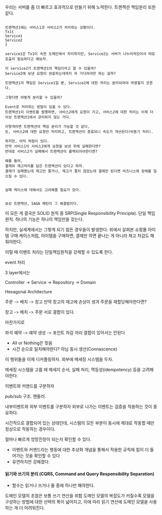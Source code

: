 

우리는 서버를 좀 더 빠르고 효과적으로 만들기 위해 노력한다.
트랜잭션 책임분리 또한 같다.


```

트랜잭션1에는 서비스1과 서비스2가 처리하는 상황이다.
Tx1{
Service1
Service2
}

service1은 Tx1이 속한 도메인에서 처리하지만, Service2는 서버가 나누어져있어서 따로 호출이 필요하다고 해보자.

이 service2가 트랜잭션1의 책임이라고 할 수 있을까?
Service2에 보낸 요청이 완료하는데까지 꼭 기다려야만 하는 걸까?

트랜잭션1의 책임은 Service1일 뿐, Service2에 대한 처리는 분리되어야 마땅할지 모른다.

그렇다면 어떻게 분리할 수 있을까?

Event로 처리하는 방법이 있을 수 있다.
트랜잭션1이 이벤트를 발행하면, 서비스2에게 요청이 가고, 서비스2에 대한 처리는 이제 더 이상 트랜잭션1에서 관리하지 않는 거다.

이렇게라면 트랜잭션의 책임 분리가 가능할 것 같다.
또, 서비스2에 대한 요청만 처리하고, 트랜잭션이 종료되니 속도가 개선된다(비동기 처리).

하지만, 아직 허점이 있다.
만약 서비스1이 서비스2에게 요청을 보낸 후에 실패한다면?
반대로 서비스2가 실패해서 트랜잭션이 롤백되어야한다면?

예를 들어,
결제와 재고처리를 담은 트랜잭션이 있다고 하자.
결제가 실패했는데 재고만 줄거나, 재고가 줄지 않았는데 결제만 된다면 비즈니스에 장애를 일으킬 수 있다.


실패 케이스에 대해서도 고려해줄 필요가 있다.


보상 트랜잭션, SAGA 패턴이 그 해결법이다.

```



이 모든 게 결국은 SOLID 원칙 중 SRP(Single Responsibility Principle). 단일 책임 원칙. 하나의 기능은 하나의 책임만을 갖는다.

하지만, 실세계에서는 그렇게 되기 힘든 경우들이 발생한다.
위에서 살펴본 쇼핑몰 아이템 구매 케이스처럼, 아이템을 구매하면, 결제만 하면 끝나는 게 아니라 재고 차감도 해줘야한다.

이럴 때 이벤트 처리는 단일책임원칙을 강제할 수 있도록 한다.

event 처리


3 layer에서는

Controller -> Service -> Repository -> Domain

Hexagonal Architecture



주문 -> 배치 -> 창고
만약 창고의 재고에 손상이 생겨 주문을 재할당해야한다면?

창고 -> 배치 -> 주문 서로 결합이 있다.

마찬가지로

좌석 예약 -> 예약 생성 -> 포인트 차감 끼리 결합이 있어서는 안된다

- All or Nothing은 맞음
- 시간 순으로 일치해야한다? 아님
  동시 생산(Connascence)


이 행위들을 이제 디커플링하자.
외부에 메세징 시스템을 두자.

메세징 시스템을 고를 때 메세지 순서, 실패 처리, 멱등성(idempotency) 등을 고려해야한다.


이벤트와 커맨드를 구분하자

pub/sub 구조. 핸들러.

내부이벤트와 외부 이벤트를 구분하자
외부로 나가는 이벤트는 검증을 적용하는 것이 중요하다.



시간적으로 결합되어 있는 상태인데, 시스템의 모든 부분이 동시에 제대로 작동할 때만 정상으로 작동하는 경우이다.

얼마나 빠르게 엉망진창이 되는지 확인할 수 있다.


- 이벤트와 커맨드라는 행동에 대한 추상화 개념을 통해서 적용한 규칙에 힘이 더 들어가는 것을 확인할 수 있다
- 유연하지만 강해졌다.

#### 읽기와 쓰기의 분리 (CQRS, Command and Query Responsibility Separation)

- 함수는 읽거나 쓰거나 둘 중에 하나만 해야한다.
  

도메인 모델의 초점은 보통 쓰기 연산을 위함
도메인 모델의 복잡도가 커질수록 모델을 구성하는 방법에 대한 선택의 폭이 넓어지고, 이에 따라 읽기 연산에 도메인 모델을 사용하는 게 더 어려워진다.

